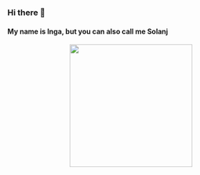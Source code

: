 ### Hi there 👋
<h4>My name is Inga, but you can also call me Solanj</h4>

<div id="header" align="center">
  <img src="https://media.giphy.com/media/BBNYBoYa5VwtO/giphy.gif" width="250"/>
</div>
